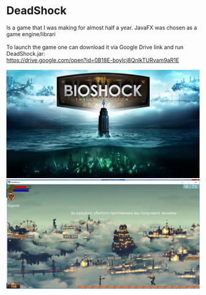 # DeadShock
Is a game that I was making for almost half a year. JavaFX was chosen as a game engine/librari <br><br>
To launch the game one can download it via Google Drive link and run DeadShock.jar:<br>
https://drive.google.com/open?id=0B18E-boylcj8QnlkTURvam9aR1E <br> <br>
![alt text](https://github.com/Abhai2016/DeadShock/blob/master/images/backgrounds/cover.jpg)
![alt text](https://github.com/Abhai2016/DeadShock/blob/master/images/GameplayScreen.png)
